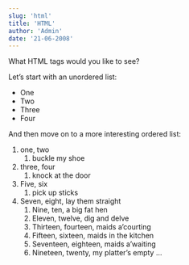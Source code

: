```yaml
---
slug: 'html'
title: 'HTML'
author: 'Admin'
date: '21-06-2008'
---
```


What HTML tags would you like to see?

Let’s start with an unordered list:

- One
- Two
- Three
- Four

And then move on to a more interesting ordered list:

1. one, two
   1. buckle my shoe
2. three, four
   1. knock at the door
3. Five, six
   1. pick up sticks
4. Seven, eight, lay them straight
   1. Nine, ten, a big fat hen
   2. Eleven, twelve, dig and delve
   3. Thirteen, fourteen, maids a’courting
   4. Fifteen, sixteen, maids in the kitchen
   5. Seventeen, eighteen, maids a’waiting
   6. Nineteen, twenty, my platter’s empty …
